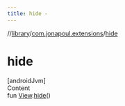 ```yaml
---
title: hide -
---
```

//[library](../../index.md)/[com.jonapoul.extensions](index.md)/[hide](hide.md)



# hide  
[androidJvm]  
Content  
fun [View](https://developer.android.com/reference/kotlin/android/view/View.html).[hide](hide.md)()  



